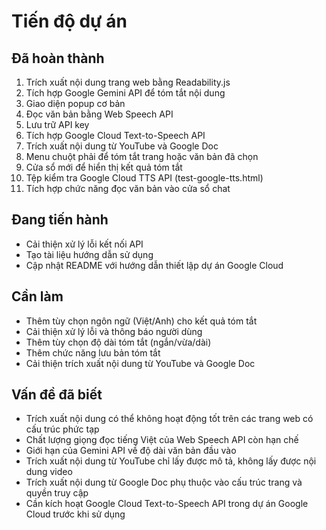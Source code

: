 # Tiến độ dự án

## Đã hoàn thành

1. Trích xuất nội dung trang web bằng Readability.js
2. Tích hợp Google Gemini API để tóm tắt nội dung
3. Giao diện popup cơ bản
4. Đọc văn bản bằng Web Speech API
5. Lưu trữ API key
6. Tích hợp Google Cloud Text-to-Speech API
7. Trích xuất nội dung từ YouTube và Google Doc
8. Menu chuột phải để tóm tắt trang hoặc văn bản đã chọn
9. Cửa sổ mới để hiển thị kết quả tóm tắt
10. Tệp kiểm tra Google Cloud TTS API (test-google-tts.html)
11. Tích hợp chức năng đọc văn bản vào cửa sổ chat

## Đang tiến hành

- Cải thiện xử lý lỗi kết nối API
- Tạo tài liệu hướng dẫn sử dụng
- Cập nhật README với hướng dẫn thiết lập dự án Google Cloud

## Cần làm

- Thêm tùy chọn ngôn ngữ (Việt/Anh) cho kết quả tóm tắt
- Cải thiện xử lý lỗi và thông báo người dùng
- Thêm tùy chọn độ dài tóm tắt (ngắn/vừa/dài)
- Thêm chức năng lưu bản tóm tắt
- Cải thiện trích xuất nội dung từ YouTube và Google Doc

## Vấn đề đã biết

- Trích xuất nội dung có thể không hoạt động tốt trên các trang web có cấu trúc phức tạp
- Chất lượng giọng đọc tiếng Việt của Web Speech API còn hạn chế
- Giới hạn của Gemini API về độ dài văn bản đầu vào
- Trích xuất nội dung từ YouTube chỉ lấy được mô tả, không lấy được nội dung video
- Trích xuất nội dung từ Google Doc phụ thuộc vào cấu trúc trang và quyền truy cập
- Cần kích hoạt Google Cloud Text-to-Speech API trong dự án Google Cloud trước khi sử dụng